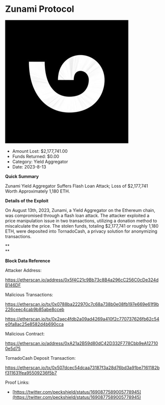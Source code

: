 # Zunami Protocol
![Zunami Protocol](/rektimages/Zunami-Protocol-Flash-Loan-Attack.png)
- Amount Lost: $2,177,741.00
- Funds Returned: $0.00
- Category: Yield Aggregator
- Date: 2023-8-13

**Quick Summary**

Zunami Yield Aggregator Suffers Flash Loan Attack; Loss of $2,177,741 Worth Approximately 1,180 ETH.

  


 **Details of the Exploit**

On August 13th, 2023, Zunami, a Yield Aggregator on the Ethereum chain, was compromised through a flash loan attack. The attacker exploited a price manipulation issue in two transactions, utilizing a donation method to miscalculate the price. The stolen funds, totaling $2,177,741 or roughly 1,180 ETH, were deposited into TornadoCash, a privacy solution for anonymizing transactions.

 **  
**

 **Block Data Reference**

Attacker Address:

https://etherscan.io/address/0x5f4C21c9Bb73c8B4a296cC256C0cDe324dB146DF

  


Malicious Transactions:

https://etherscan.io/tx/0x0788ba222970c7c68a738b0e08fb197e669e61f9b226ceec4cab9b85abe8cceb

https://etherscan.io/tx/0x2aec4fdb2a09ad4269a410f2c770737626fb62c54e0fa8ac25e8582d4b690cca

  


Malicious Contract:

https://etherscan.io/address/0xA21a2B59d80dC42D332F778Cbb9eA127100e5d75

  


TornadoCash Deposit Transaction:

https://etherscan.io/tx/0x507dcec54dcaa73187f3a28d76bd3a91be7161182bf311631fea95509236f5b7


Proof Links:
- [https://twitter.com/peckshield/status/1690877589005778945](https://twitter.com/peckshield/status/1690877589005778945)


